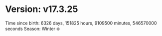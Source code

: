 # Version: v17.3.25
Time since birth: 6326 days, 151825 hours, 9109500 minutes, 546570000 seconds
Season: Winter ❄️
